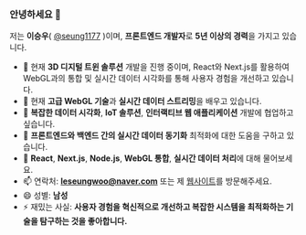 ### 안녕하세요 👋

저는 **이승우**( [@seung1177](http://github.com/seung1177) )이며, **프론트엔드 개발자**로 **5년 이상의 경력**을 가지고 있습니다.

- 🔭 현재 **3D 디지털 트윈 솔루션** 개발을 진행 중이며, React와 Next.js를 활용하여 WebGL과의 통합 및 실시간 데이터 시각화를 통해 사용자 경험을 개선하고 있습니다.
- 🌱 현재 **고급 WebGL 기술**과 **실시간 데이터 스트리밍**을 배우고 있습니다.
- 👯 **복잡한 데이터 시각화**, **IoT 솔루션**, **인터랙티브 웹 애플리케이션** 개발에 협업하고 싶습니다.
- 🤔 **프론트엔드와 백엔드 간의 실시간 데이터 동기화** 최적화에 대한 도움을 구하고 있습니다.
- 💬 **React**, **Next.js**, **Node.js**, **WebGL 통합**, **실시간 데이터 처리**에 대해 물어보세요.
- 📫 연락처: **leseungwoo@naver.com** 또는 제 [웹사이트](https://www.seungserver.com)를 방문해주세요.
- 😄 성별: **남성**
- ⚡ 재밌는 사실: **사용자 경험을 혁신적으로 개선하고 복잡한 시스템을 최적화하는 기술을 탐구하는 것을 좋아합니다.**
